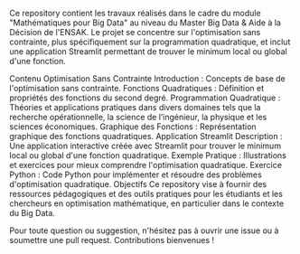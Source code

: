 Ce repository contient les travaux réalisés dans le cadre du module "Mathématiques pour Big Data" au niveau du Master Big Data & Aide à la Décision de l'ENSAK. Le projet se concentre sur l'optimisation sans contrainte, plus spécifiquement sur la programmation quadratique, et inclut une application Streamlit permettant de trouver le minimum local ou global d'une fonction.

Contenu
Optimisation Sans Contrainte
Introduction : Concepts de base de l'optimisation sans contrainte.
Fonctions Quadratiques : Définition et propriétés des fonctions du second degré.
Programmation Quadratique : Théories et applications pratiques dans divers domaines tels que la recherche opérationnelle, la science de l’ingénieur, la physique et les sciences économiques.
Graphique des Fonctions : Représentation graphique des fonctions quadratiques.
Application Streamlit
Description : Une application interactive créée avec Streamlit pour trouver le minimum local ou global d'une fonction quadratique.
Exemple Pratique : Illustrations et exercices pour mieux comprendre l'optimisation quadratique.
Exercice Python : Code Python pour implémenter et résoudre des problèmes d'optimisation quadratique.
Objectifs
Ce repository vise à fournir des ressources pédagogiques et des outils pratiques pour les étudiants et les chercheurs en optimisation mathématique, en particulier dans le contexte du Big Data.

Pour toute question ou suggestion, n'hésitez pas à ouvrir une issue ou à soumettre une pull request.
Contributions bienvenues !
